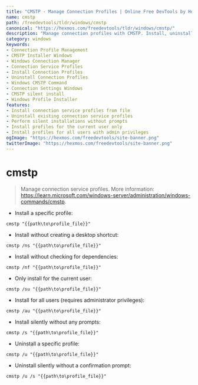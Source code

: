 ```yaml
---
title: "CMSTP - Manage Connection Profiles | Online Free DevTools by Hexmos"
name: cmstp
path: /freedevtools/tldr/windows/cmstp
canonical: "https://hexmos.com/freedevtools/tldr/windows/cmstp/"
description: "Manage connection profiles with CMSTP. Install, uninstall, and configure connection service profiles on Windows easily. Free online tool, no registration required."
category: windows
keywords:
- Connection Profile Management
- CMSTP Installer Windows
- Windows Connection Manager
- Connection Service Profiles
- Install Connection Profiles
- Uninstall Connection Profiles
- Windows CMSTP Command
- Connection Settings Windows
- CMSTP silent install
- Windows Profile Installer
features:
- Install connection service profiles from file
- Uninstall existing connection service profiles
- Perform silent installations without prompts
- Install profiles for the current user only
- Install profiles for all users with admin privileges
ogImage: "https://hexmos.com/freedevtools/site-banner.png"
twitterImage: "https://hexmos.com/freedevtools/site-banner.png"
---
```


# cmstp

> Manage connection service profiles.
> More information: <https://learn.microsoft.com/windows-server/administration/windows-commands/cmstp>.

- Install a specific profile:

`cmstp "{{path\to\profile_file}}"`

- Install without creating a desktop shortcut:

`cmstp /ns "{{path\to\profile_file}}"`

- Install without checking for dependencies:

`cmstp /nf "{{path\to\profile_file}}"`

- Only install for the current user:

`cmstp /su "{{path\to\profile_file}}"`

- Install for all users (requires administrator privileges):

`cmstp /au "{{path\to\profile_file}}"`

- Install silently without any prompts:

`cmstp /s "{{path\to\profile_file}}"`

- Uninstall a specific profile:

`cmstp /u "{{path\to\profile_file}}"`

- Uninstall silently without a confirmation prompt:

`cmstp /u /s "{{path\to\profile_file}}"`
